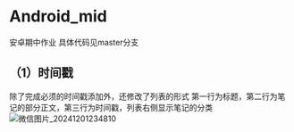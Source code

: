 # Android_mid
安卓期中作业
具体代码见master分支

## （1）时间戳
除了完成必须的时间戳添加外，还修改了列表的形式
第一行为标题，第二行为笔记的部分正文，第三行为时间戳，列表右侧显示笔记的分类
![微信图片_20241201234810](https://github.com/user-attachments/assets/341defb3-2ee7-4d4e-b2c9-cc596a733aa0)
